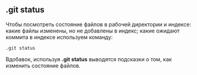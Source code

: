 ## .git status
Чтобы посмотреть состояние файлов в рабочей директории и индексе: какие файлы изменены, но не добавлены в индекс; какие ожидают коммита в индексе используем команду:
```
.git status
```
Вдобавок, используя **.git status** выводятся подсказки о том, как изменить состояние файлов.